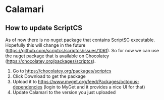 Calamari
========

How to update ScriptCS
----------------------

As of now there is no nuget package that contains ScriptSC executable. Hopefully this will change in the future (https://github.com/scriptcs/scriptcs/issues/1061). So for now we can use the nuget package that is available on Chocolatey (https://chocolatey.org/packages/scriptcs).

1. Go to https://chocolatey.org/packages/scriptcs
2. Click Download to get the package
3. Upload it to https://www.myget.org/feed/Packages/octopus-dependencies (login to MyGet and it provides a nice UI for that)
4. Update Calamari to the version you just uploaded